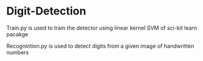 # Digit-Detection

Train.py is used to train the detector using linear kernel SVM of sci-kit learn pacakge

Recognintion.py is used to detect digits from a given image of handwritten numbers
